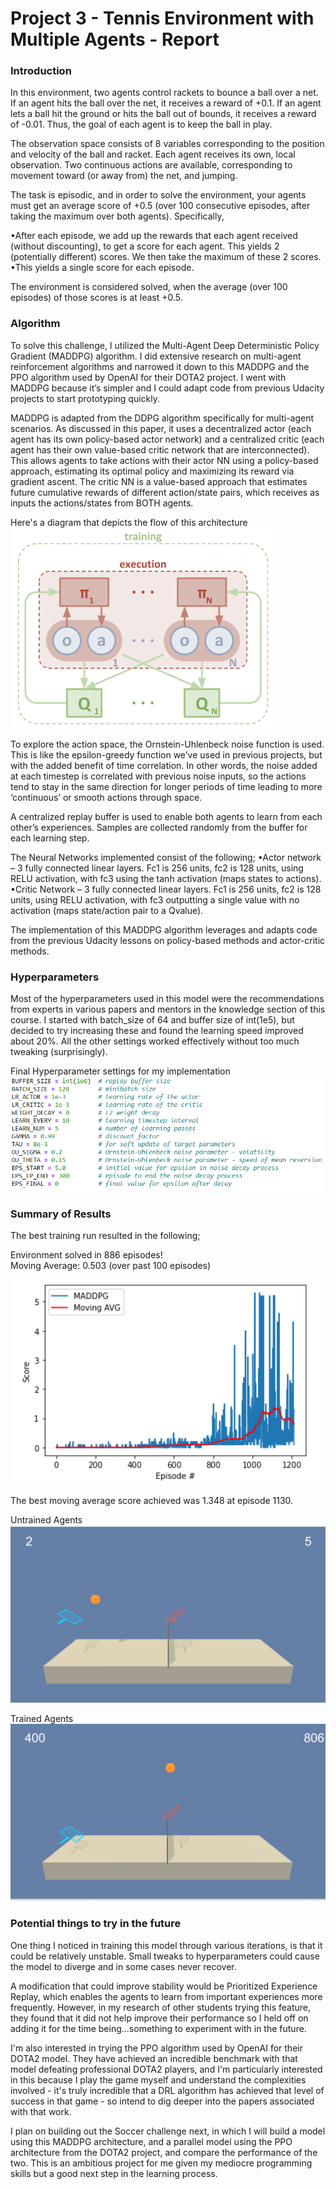 # Project 3 - Tennis Environment with Multiple Agents - Report

### Introduction

In this environment, two agents control rackets to bounce a ball over a net. If an agent hits the ball over the net, it receives a reward of +0.1. If an agent lets a ball hit the ground or hits the ball out of bounds, it receives a reward of -0.01. Thus, the goal of each agent is to keep the ball in play.

The observation space consists of 8 variables corresponding to the position and velocity of the ball and racket. Each agent receives its own, local observation. Two continuous actions are available, corresponding to movement toward (or away from) the net, and jumping.

The task is episodic, and in order to solve the environment, your agents must get an average score of +0.5 (over 100 consecutive episodes, after taking the maximum over both agents). Specifically,

•After each episode, we add up the rewards that each agent received (without discounting), to get a score for each agent. This yields 2 (potentially different) scores. We then take the maximum of these 2 scores.
•This yields a single score for each episode.

The environment is considered solved, when the average (over 100 episodes) of those scores is at least +0.5.

### Algorithm

To solve this challenge, I utilized the Multi-Agent Deep Deterministic Policy Gradient (MADDPG) algorithm. I did extensive research on multi-agent reinforcement algorithms and narrowed it down to this MADDPG and the PPO algorithm used by OpenAI for their DOTA2 project. I went with MADDPG because it’s simpler and I could adapt code from previous Udacity projects to start prototyping quickly. 

MADDPG is adapted from the DDPG algorithm specifically for multi-agent scenarios. As discussed in this paper, it uses a decentralized actor (each agent has its own policy-based actor network) and a centralized critic (each agent has their own value-based critic network that are interconnected). This allows agents to take actions with their actor NN using a policy-based approach, estimating its optimal policy and maximizing its reward via gradient ascent.  The critic NN is a value-based approach that estimates future cumulative rewards of different action/state pairs, which receives as inputs the actions/states from BOTH agents. 

Here's a diagram that depicts the flow of this architecture
![](images/network_diagram.png)

To explore the action space, the Ornstein-Uhlenbeck noise function is used. This is like the epsilon-greedy function we’ve used in previous projects, but with the added benefit of time correlation. In other words, the noise added at each timestep is correlated with previous noise inputs, so the actions tend to stay in the same direction for longer periods of time leading to more ‘continuous’ or smooth actions through space. 

A centralized replay buffer is used to enable both agents to learn from each other’s experiences. Samples are collected randomly from the buffer for each learning step. 

The Neural Networks implemented consist of the following;
•Actor network – 3 fully connected linear layers. Fc1 is 256 units, fc2 is 128 units, using RELU activation, with fc3 using the tanh activation (maps states to actions). 
•Critic Network – 3 fully connected linear layers. Fc1 is 256 units, fc2 is 128 units, using RELU activation, with fc3 outputting a single value with no activation (maps state/action pair to a Qvalue).

The implementation of this MADDPG algorithm leverages and adapts code from the previous Udacity lessons on policy-based methods and actor-critic methods. 

### Hyperparameters

Most of the hyperparameters used in this model were the recommendations from experts in various papers and mentors in the knowledge section of this course. I started with batch_size of 64 and buffer size of int(1e5), but decided to try increasing these and found the learning speed improved about 20%. All the other settings worked effectively without too much tweaking (surprisingly). 

Final Hyperparameter settings for my implementation
![](images/hyperparameters.png)

### Summary of Results

The best training run resulted in the following;

Environment solved in 886 episodes!                 
Moving Average: 0.503 (over past 100 episodes)

![](images/results.png)

The best moving average score achieved was 1.348 at episode 1130. 

Untrained Agents
![](images/Model_in_Action_untrained.gif)

Trained Agents
![](images/Model_in_Action_trained.gif)


### Potential things to try in the future

One thing I noticed in training this model through various iterations, is that it could be relatively unstable. Small tweaks to hyperparameters could cause the model to diverge and in some cases never recover. 

A modification that could improve stability would be Prioritized Experience Replay, which enables the agents to learn from important experiences more frequently. However, in my research of other students trying this feature, they found that it did not help improve their performance so I held off on adding it for the time being...something to experiment with in the future. 

I'm also interested in trying the PPO algorithm used by OpenAI for their DOTA2 model. They have achieved an incredible benchmark with that model defeating professional DOTA2 players, and I'm particularly interested in this because I play the game myself and understand the complexities involved - it's truly incredible that a DRL algorithm has achieved that level of success in that game - so intend to dig deeper into the papers associated with that work. 

I plan on building out the Soccer challenge next, in which I will build a model using this MADDPG architecture, and a parallel model using the PPO architecture from the DOTA2 project, and compare the performance of the two. This is an ambitious project for me given my mediocre programming skills but a good next step in the learning process. 

